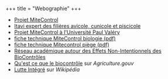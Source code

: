 +++
title = "Webographie"
+++

- [Projet MiteControl](https://vb.nweurope.eu/projects/project-search/mitecontrol-ensuring-food-safety-animal-health-and-welfare-standards/) 
- [Itavi expert des filières avicole, cunicole et piscicole](https://www.itavi.asso.fr/page/filiere-poules-pondeuses) 
- [Projet MiteControl à l'Université Paul Valéry](https://www.univ-montp3.fr/fr/actualit%C3%A9s/luniversit%C3%A9-partenaire-du-projet-europ%C3%A9en-mitecontrol) 
- [fiche technique MiteControl biologie (pdf)](/doc/Guide_biologie_du_pou_rouge.pdf)
- [fiche technique Mitecontrol piège (pdf)](/doc/Guide_controle_durable_des_poux.pdf)
- [Réseau académique autour des Effets Non-Intentionnels des BioContrôles](https://eni-bc.hub.inrae.fr/)
- [Qu'est ce que le biocontrôle](https://agriculture.gouv.fr/quest-ce-que-le-biocontrole) sur *Agriculture.gouv*
- [Lutte Intégré](https://fr.wikipedia.org/wiki/Lutte_int%C3%A9gr%C3%A9e) sur *Wikipédia*
